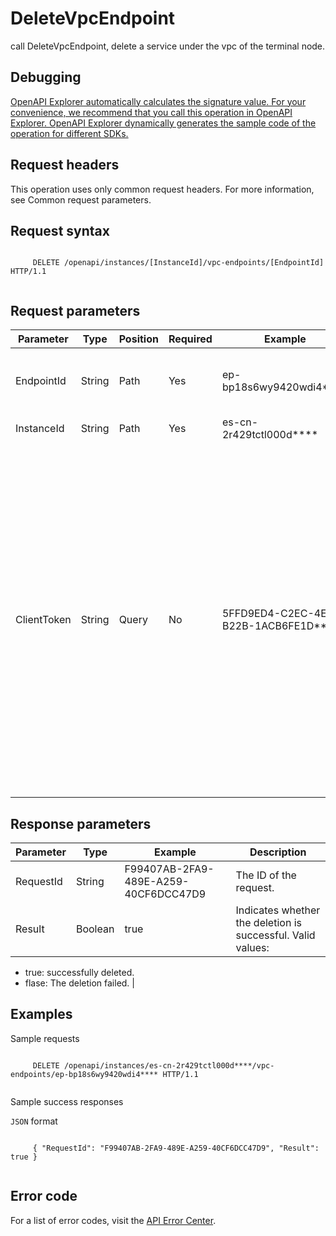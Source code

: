 # DeleteVpcEndpoint

call DeleteVpcEndpoint, delete a service under the vpc of the terminal node.

## Debugging

[OpenAPI Explorer automatically calculates the signature value. For your convenience, we recommend that you call this operation in OpenAPI Explorer. OpenAPI Explorer dynamically generates the sample code of the operation for different SDKs.](https://api.aliyun.com/#product=elasticsearch&api=DeleteVpcEndpoint&type=ROA&version=2017-06-13)

## Request headers

This operation uses only common request headers. For more information, see Common request parameters.

## Request syntax

```

     DELETE /openapi/instances/[InstanceId]/vpc-endpoints/[EndpointId] HTTP/1.1 
   
```

## Request parameters

|Parameter|Type|Position|Required|Example|Description|
|---------|----|--------|--------|-------|-----------|
|EndpointId|String|Path|Yes|ep-bp18s6wy9420wdi4\*\*\*\*|The ID of the endpoint that you want to delete. |
|InstanceId|String|Path|Yes|es-cn-2r429tctl000d\*\*\*\*|The ID of the instance. |
|ClientToken|String|Query|No|5FFD9ED4-C2EC-4E89-B22B-1ACB6FE1D\*\*\*|A unique token generated by the client to ensure the idempotency of the request. You can use the client to generate a token, but you must make sure that it is unique among different requests. The token can contain only ASCII characters and cannot exceed 64 characters in length. |

## Response parameters

|Parameter|Type|Example|Description|
|---------|----|-------|-----------|
|RequestId|String|F99407AB-2FA9-489E-A259-40CF6DCC47D9|The ID of the request. |
|Result|Boolean|true|Indicates whether the deletion is successful. Valid values:

-   true: successfully deleted.
-   flase: The deletion failed. |

## Examples

Sample requests

```

     DELETE /openapi/instances/es-cn-2r429tctl000d****/vpc-endpoints/ep-bp18s6wy9420wdi4**** HTTP/1.1 
   
```

Sample success responses

`JSON` format

```

     { "RequestId": "F99407AB-2FA9-489E-A259-40CF6DCC47D9", "Result": true } 
   
```

## Error code

For a list of error codes, visit the [API Error Center](https://error-center.alibabacloud.com/status/product/elasticsearch).


